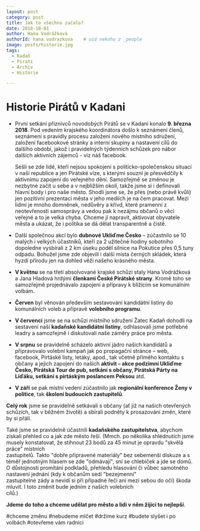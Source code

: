 ```yaml
---
layout: post
category: post
title: Jak to všechno začalo?
date: 2018-10-01
author: Hana Vodrážková
authorId: hana.vodrazkova    # uid nekoho z _people
image: posts/historie.jpg
tags:
  - Kadaň
  - Pirati
  - Archiv
  - Historie

---
```



# Historie Pirátů v Kadani



* První setkání příznivců novodobých Pirátů se v Kadani konalo **9. března 2018**. Pod vedením krajského koordinátora došlo k seznámení členů, seznámení s pravidly procesu založení nového místního sdružení, založení facebookové stránky a interní skupiny a nastavení cílů do dalšího období, jakož i pravidelných týdenních schůzek pro nábor dalších aktivních zájemců - viz náš facebook.

  Sešli se zde lidé, kteří nejsou spokojení s politicko-společenskou situací v naší republice a jen Pirátské vize, s kterými souzní je   přesvědčily k aktivnímu zapojení do veřejného dění. Samozřejmě se změnou je nezbytné začít u sebe a v nejbližším okolí, takže jsme si   i definovali hlavní body i pro naše město. 
  Shodli jsme se, že přes (nebo právě kvůli) jen pozitivní prezentaci města v jeho mediích je na čem pracovat. 
  Mezi lidmi je mnoho domněnek, nedůvěry a křivd, které pramenní z neotevřenosti samosprávy a vedou pak k nezájmu občanů o věci veřejné   a to je velká chyba. 
  Chceme jí napravit, aktivovat obyvatele města a ukázat, že i politika se dá dělat transparentně a čistě.   

* Další společnou akcí bylo **dubnové Ukliďme Česko** – zúčastnilo se 10 malých i velkých účastníků, kteří za 2 užitečné hodiny sobotního dopoledne vysbírali z 2 km úseku podél silnice na Pokutice přes 0,5 tuny odpadu. Bohužel jsme zde objevili i další místa černých skládek, která hyzdí přírodu jen na dohled věží našeho krásného města.

* **V květnu** se na třetí absolvované krajské schůzi staly Hana Vodrážková a Jana Hladová hrdými **členkami České Pirátské strany**. Kromě toho se samozřejmě projednávalo zapojení a přípravy k blížícím se komunálním volbám.

* **Červen** byl věnován především sestavování kandidátní listiny do komunálních voleb a přípravě **volebního programu**.

* **V červenci** jsme se na schůzi místního sdružení Žatec Kadaň dohodli na sestavení naší **kadaňské kandidátní listiny**, odhlasovali jsme potřebné leadry a samozřejmě i diskutovali naše záměry práce pro města.

* **V srpnu** se pravidelně scházelo aktivní jádro našich kandidátů a připravovalo volební kampaň jak po propagační stránce – web, facebook, Pirtáské listy, letáky, apod., tak včetně přímého kontaktu s občany a jejich zapojení do našich **aktivit – akce podzimní Ukliďme Česko, Pirátská Tour de pub, setkání s občany, Pirátská Párty na Liďáku, setkání s pirtáským poslancem Peksou** atd. 

* **V září** se pak místní vedení zúčastnilo jak **regionální konference Ženy v politice**, tak **školení budoucích zastupitelů**. 

**Celý rok** jsme se pravidelně setkávali s občany (ať již na našich otevřených schůzích, tak v běžném životě) a sbírali podněty k prosazování změn, které by si přáli.

  Také jsme se pravidelně účastnili **kadaňského zastupitelstva**, abychom získali přehled co a jak zde město řeší.
  (Mmch. po několika shlédnutích jsme musely konstatovat, že stihnout 23 bodů za 45 minut je opravdu "skvělá práce" místních       
  zastupitelů. Takto "dobře připravené materiály" bez sebemenší diskuze a s téměř jednotným hlasem se zde "odmávají", sní se chlebíček   a jde se domů. 
  O důstojnosti promítání podkladů, přehledu hlasování či vůbec samotného nastavení jednání (kdy k občanům sedí "bezejmenní"    
  zastupitelné zády a nevidí si při případné řeči ani mezi sebou do očí) škoda mluvit. I toto změnit bude jedním z našich volebních   
  cílů.)

**Jdeme do toho a chceme udělat pro město a lidi v něm žijící to nejlepší**. 


#chceme změnu         #nebudeme mlčet         #držíme kurz          #budete slyšet i po volbách        #otevřeme vám radnici  

